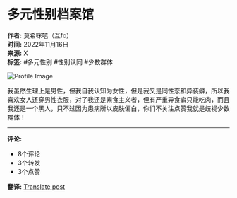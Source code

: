 # 多元性别档案馆

**作者:** 莫希咪嘻（互fo）  
**时间:** 2022年11月16日  
**来源:** X  
**标签:** #多元性别 #性别认同 #少数群体  

![Profile Image](https://pbs.twimg.com/profile_images/1600464218024980481/yKZQnb4d_normal.jpg)

我虽然生理上是男性，但我自我认知为女性，但是我又是同性恋和异装癖，所以我喜欢女人还穿男性衣服，对了我还是素食主义者，但有严重异食癖只能吃肉，而且我还是一个黑人，只不过因为患病所以皮肤偏白，你们不关注点赞我就是歧视少数群体！

---

**评论:**  
- 8个评论
- 3个转发
- 3个点赞  

**翻译:** [Translate post](https://x.com/MELdXyY19hkjxza/status/1592866319854362628)